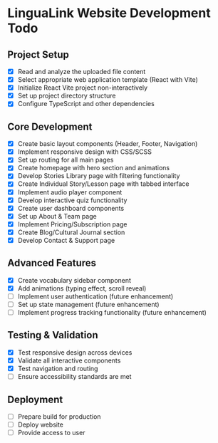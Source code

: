 # LinguaLink Website Development Todo

## Project Setup
- [x] Read and analyze the uploaded file content
- [x] Select appropriate web application template (React with Vite)
- [x] Initialize React Vite project non-interactively
- [x] Set up project directory structure
- [x] Configure TypeScript and other dependencies

## Core Development
- [x] Create basic layout components (Header, Footer, Navigation)
- [x] Implement responsive design with CSS/SCSS
- [x] Set up routing for all main pages
- [x] Create homepage with hero section and animations
- [x] Develop Stories Library page with filtering functionality
- [x] Create Individual Story/Lesson page with tabbed interface
- [x] Implement audio player component
- [x] Develop interactive quiz functionality
- [x] Create user dashboard components
- [x] Set up About & Team page
- [x] Implement Pricing/Subscription page
- [x] Create Blog/Cultural Journal section
- [x] Develop Contact & Support page

## Advanced Features
- [x] Create vocabulary sidebar component
- [x] Add animations (typing effect, scroll reveal)
- [ ] Implement user authentication (future enhancement)
- [ ] Set up state management (future enhancement)
- [ ] Implement progress tracking functionality (future enhancement)

## Testing & Validation
- [x] Test responsive design across devices
- [x] Validate all interactive components
- [x] Test navigation and routing
- [ ] Ensure accessibility standards are met

## Deployment
- [ ] Prepare build for production
- [ ] Deploy website
- [ ] Provide access to user
